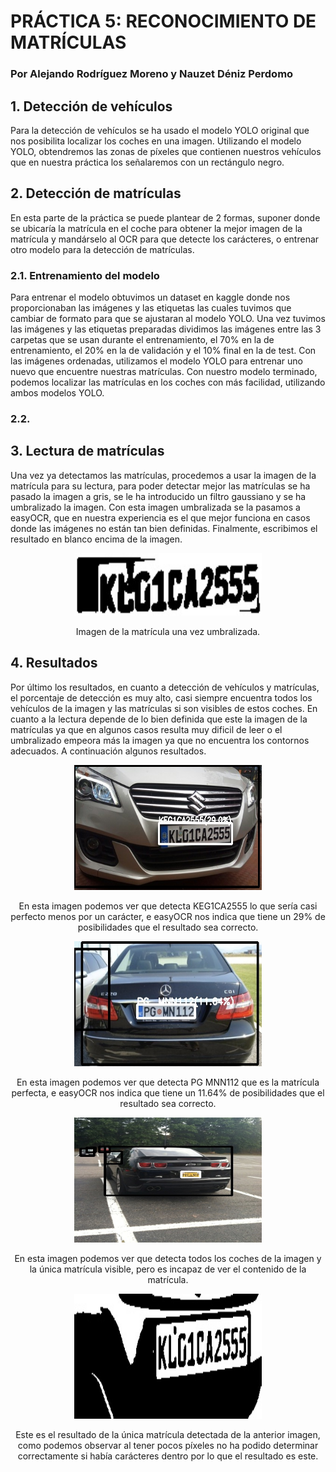 # PRÁCTICA 5: RECONOCIMIENTO DE MATRÍCULAS
### Por Alejando Rodríguez Moreno y Nauzet Déniz Perdomo

## 1. Detección de vehículos

Para la detección de vehículos se ha usado el modelo YOLO original que nos posibilita localizar los coches en una imagen. Utilizando el modelo YOLO, obtendremos las zonas de píxeles que contienen nuestros vehículos que en nuestra práctica los señalaremos con un rectángulo negro.



## 2. Detección de matrículas

En esta parte de la práctica se puede plantear de 2 formas, suponer donde se ubicaría la matrícula en el coche para obtener la mejor imagen de la matrícula y mandárselo al OCR para que detecte los carácteres, o entrenar otro modelo para la detección de matrículas.

### 2.1. Entrenamiento del modelo

Para entrenar el modelo obtuvimos un dataset en kaggle donde nos proporcionaban las imágenes y las etiquetas las cuales tuvimos que cambiar de formato para que se ajustaran al modelo YOLO. Una vez tuvimos las imágenes y las etiquetas preparadas dividimos las imágenes entre las 3 carpetas que se usan durante el entrenamiento, el 70% en la de entrenamiento, el 20% en la de validación y el 10% final en la de test. Con las imágenes ordenadas, utilizamos el modelo YOLO para entrenar uno nuevo que encuentre nuestras matrículas. Con nuestro modelo terminado, podemos localizar las matrículas en los coches con más facilidad, utilizando ambos modelos YOLO.

### 2.2. 



## 3. Lectura de matrículas

Una vez ya detectamos las matrículas, procedemos a usar la imagen de la matrícula para su lectura, para poder detectar mejor las matrículas se ha pasado la imagen a gris, se le ha introducido un filtro gaussiano y se ha umbralizado la imagen. Con esta imagen umbralizada se la pasamos a easyOCR, que en nuestra experiencia es el que mejor funciona en casos donde las imágenes no están tan bien definidas. Finalmente, escribimos el resultado en blanco encima de la imagen.

<p align="center">
  <img width="300" height="100" src="images/umbralizado.jpg">
</p>
<p align="center">
  Imagen de la matrícula una vez umbralizada.
</p>

## 4. Resultados

Por último los resultados, en cuanto a detección de vehículos y matrículas, el porcentaje de detección es muy alto, casi siempre encuentra todos los vehículos de la imagen y las matrículas si son visibles de estos coches. En cuanto a la lectura depende de lo bien definida que este la imagen de la matrículas ya que en algunos casos resulta muy dificil de leer o el umbralizado empeora más la imagen ya que no encuentra los contornos adecuados. A continuación algunos resultados.

<p align="center">
  <img width="300" height="200" src="images/resultado.jpg">
</p>
<p align="center">
  En esta imagen podemos ver que detecta KEG1CA2555 lo que sería casi perfecto menos por un carácter, e easyOCR nos indica que tiene un 29% de posibilidades que el resultado sea correcto.
</p>

<p align="center">
  <img width="300" height="200" src="images/resultado1.jpg">
</p>
<p align="center">
  En esta imagen podemos ver que detecta PG MNN112 que es la matrícula perfecta, e easyOCR nos indica que tiene un 11.64% de posibilidades que el resultado sea correcto.
</p>

<p align="center">
  <img width="300" height="200" src="images/resultado2.jpg">
</p>
<p align="center">
  En esta imagen podemos ver que detecta todos los coches de la imagen y la única matrícula visible, pero es incapaz de ver el contenido de la matrícula.
</p>

<p align="center">
  <img width="300" height="200" src="images/umbralizado1.jpg">
</p>
<p align="center">
  Este es el resultado de la única matrícula detectada de la anterior imagen, como podemos observar al tener pocos píxeles no ha podido determinar correctamente si había carácteres dentro por lo que el resultado es este.
</p>
